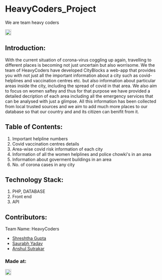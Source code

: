 # HeavyCoders_Project
We are team heavy coders


<a href="https://hack36.com"> <img src="http://bit.ly/BuiltAtHack36" height=20px> </a>


## Introduction:
With the current situation of corona-virus coggling up again, travelling to different places is becoming not just uncertain but also worrisome. We the team of HeavyCoders have developed CityBlocks a web-app that provides you with not just all the important information about a city such as covid-helplines and vaccination centres etc. but also information about particular areas inside the city, including the spread of covid in that area. We also aim to focus on women saftey and thus for that purpose we have provided a detailed decription of each area including all the emergency services that can be analysed with just a glimpse. All this information has been collected from local trusted sources and we aim to add much more places to our database so that our country and and its citizen can benifit from it.
  
## Table of Contents:
1) Important helpline numbers
2) Covid vaccination centres details
3) Area-wise covid risk information of each city
4) Information of all the women helplines and police chowki's in an area
5) Information about goverment buildings in an area
6) No. of corona cases in any city

## Technology Stack:
  1) PHP, DATABASE
  2) Front end 
  3) API
  

## Contributors:

Team Name: HeavyCoders

* [Shreshtha Gupta](https://github.com/shrey-101)
* [Saurabh Yadav](https://github.com/sy425191)
* [Anshul Sutrakar](https://github.com/AnshulSutrakar)


### Made at:
<a href="https://hack36.com"> <img src="http://bit.ly/BuiltAtHack36" height=20px> </a>
